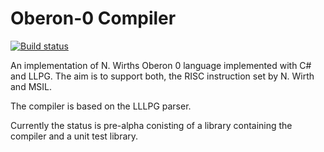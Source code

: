 # Oberon-0 Compiler

[![Build status](https://ci.appveyor.com/api/projects/status/pcc7f0s3bq7m6sfh/branch/develop?svg=true)](https://ci.appveyor.com/project/steven-r/oberon0compiler/branch/develop)

An implementation of N. Wirths Oberon 0 language implemented with C# and LLPG. 
The aim is to support both, the RISC instruction set by N. Wirth and MSIL.

The compiler is based on the LLLPG parser.

Currently the status is pre-alpha conisting of a library containing the compiler and a unit test library.
